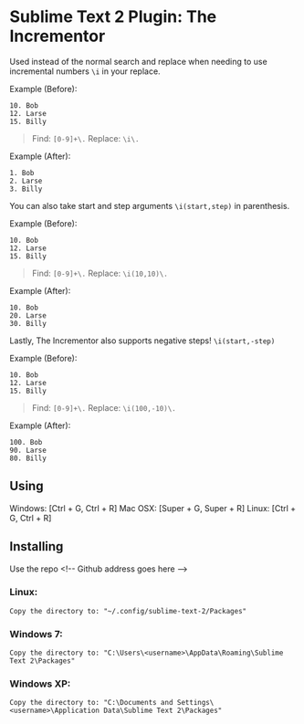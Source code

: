 # Sublime Text 2 Plugin: The Incrementor

Used instead of the normal search and replace when needing to use incremental numbers `\i` in your replace.

Example (Before):

    10. Bob
    12. Larse
    15. Billy

> Find: `[0-9]+\.`
> Replace: `\i\.`

Example (After):

    1. Bob
    2. Larse
    3. Billy

You can also take start and step arguments `\i(start,step)` in parenthesis.

Example (Before):

    10. Bob
    12. Larse
    15. Billy

> Find: `[0-9]+\.`
> Replace: `\i(10,10)\.`

Example (After):

    10. Bob
    20. Larse
    30. Billy

Lastly, The Incrementor also supports negative steps! `\i(start,-step)`

Example (Before):

    10. Bob
    12. Larse
    15. Billy

> Find: `[0-9]+\.`
> Replace: `\i(100,-10)\.`

Example (After):

    100. Bob
    90. Larse
    80. Billy

## Using

Windows: [Ctrl + G, Ctrl + R]
Mac OSX: [Super + G, Super + R]
Linux: [Ctrl + G, Ctrl + R]

## Installing

Use the repo <\!-- Github address goes here -->

### Linux:

    Copy the directory to: "~/.config/sublime-text-2/Packages"

### Windows 7:

    Copy the directory to: "C:\Users\<username>\AppData\Roaming\Sublime Text 2\Packages"

### Windows XP:

    Copy the directory to: "C:\Documents and Settings\<username>\Application Data\Sublime Text 2\Packages"
